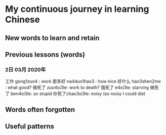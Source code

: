 # My continuous journey in learning Chinese

## New words to learn and retain
## Previous lessons (words)

### 2日 03月 2020年
工作 gong1zuo4 : work
那多好 na4duo1hao3 : how nice
好什么 hao3shen2me : what good?
做死了 zuo4si3le: work to death?
饿死了 e4si3le: starving
做死了 ben4si3le: so stupid 
吵死了chao3si3le: noisy (so noisy I could die)

## Words often forgotten

## Useful patterns
